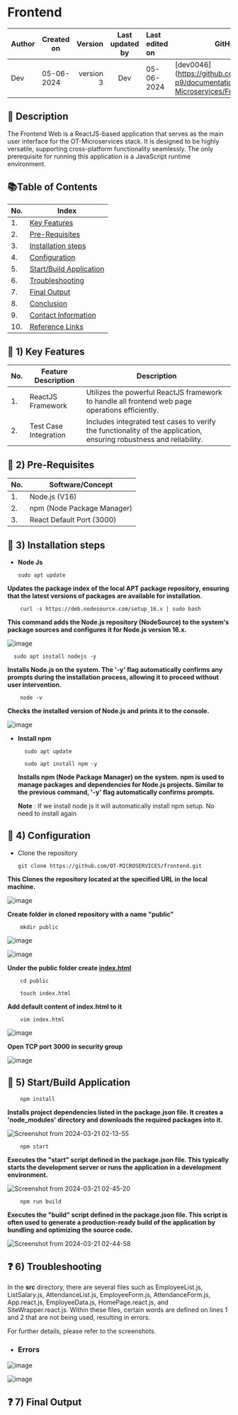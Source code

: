 # Frontend

| Author    | Created on   | Version      | Last updated by | Last edited on | GitHub ID                               |
|-----------|--------------|--------------:|:-----------------:|:----------------|-----------------------------------------|
| Dev       | 05-06-2024  | version 3    |    Dev             |  05-06-2024  | [dev0046](https://github.com/mygurkulam-p9/documentation/tree/main/OT-Microservices/Frontend/POC |

## :book: Description

The Frontend Web is a ReactJS-based application that serves as the main user interface for the OT-Microservices stack. It is designed to be highly versatile, supporting cross-platform functionality seamlessly. The only prerequisite for running this application is a JavaScript runtime environment.

## :books:Table of Contents

| No. |  Index                                                                                                                                                     |
|-----|-------------------------------------------------------------------------------------------------------------------------------------------------------------------------------|
| 1.  | [Key Features](#key-1-key-features)                   |
| 2.  |  [Pre-Requisites](#closed_book-2-pre-requisites)         |
| 3.  |  [Installation steps](#blue_book-3-installation-steps) |
| 4.  | [Configuration](#book-4-configuration)               |
| 5.  | [Start/Build Application](#notebook-5-startbuild-application) |
| 6.  |  [Troubleshooting](#question-6-troubleshooting)         |
| 7.  |  [Final Output](#question-7-final-output)           |
| 8.  |  [Conclusion](#bookmark_tabs-10-conclusion)           |
| 9.  | [Contact Information](#phone-11-contact-information) |
| 10. |  [Reference Links](#clipboard-12-reference-links)     |



## :key: 1) Key Features

| No. | Feature Description   | Description                                                                                                     |
|-----|-----------------------|-----------------------------------------------------------------------------------------------------------------|
| 1.  | ReactJS Framework     | Utilizes the powerful ReactJS framework to handle all frontend web page operations efficiently.                 |
| 2.  | Test Case Integration | Includes integrated test cases to verify the functionality of the application, ensuring robustness and reliability.|





## :closed_book: 2) Pre-Requisites
   
| No. | Software/Concept         |
|-----|--------------------------|
| 1.  | Node.js (V16)            | 
| 2.  | npm (Node Package Manager) |
| 3.  | React Default Port (3000) |

 
## :blue_book: 3) Installation steps

  - **Node Js**

        sudo apt update
    
**Updates the package index of the local APT package repository, ensuring that the latest versions of packages are available for installation.**
    
        curl -s https://deb.nodesource.com/setup_16.x | sudo bash
    
**This command adds the Node.js repository (NodeSource) to the system's package sources and configures it for Node.js version 16.x.**

![image](https://github.com/OT-MyGurukulam/Snaatak_P9_Documentation/assets/153828272/4bf1616d-f896-4b55-b3f2-ae25c631ceae)


      sudo apt install nodejs -y
        
**Installs Node.js on the system. The '-y' flag automatically confirms any prompts during the installation process, allowing it to proceed without user intervention.**

        node -v
        
   **Checks the installed version of Node.js and prints it to the console.**

![image](https://github.com/OT-MyGurukulam/Snaatak_P9_Documentation/assets/153828272/84d0861b-b748-4f3a-a27f-e0e66088bf57)


- **Install npm**

        sudo apt update
    
        sudo apt install npm -y
  
  **Installs npm (Node Package Manager) on the system. npm is used to manage packages and dependencies for Node.js projects. Similar to the previous command, '-y' flag automatically confirms prompts.**
    
  **Note** : If we install node js it will automatically install npm setup. No need to install again


## :book: 4) Configuration

  - Clone the repository

        git clone https://github.com/OT-MICROSERVICES/frontend.git

**This Clones the repository located at the specified URL in the local machine.**

![image](https://github.com/OT-MyGurukulam/Snaatak_P9_Documentation/assets/153828272/74fd000d-c4b8-43d4-9a5f-10915f3f6779)

    
**Create folder in cloned repository with a name "public"**

        mkdir public

![image](https://github.com/OT-MyGurukulam/Snaatak_P9_Documentation/assets/153828272/30a12f36-dd18-4a1d-bd24-97fbceff7fe2)

![image](https://github.com/OT-MyGurukulam/Snaatak_P9_Documentation/assets/153828272/6442830b-e769-47d8-9ebb-418d74e88b49)

    
**Under the public folder create [index.html](https://github.com/react-cosmos/create-react-app-example/blob/master/public/index.html)**

        cd public

        touch index.html
    
**Add default content of index.html to it**

        vim index.html

![image](https://github.com/OT-MyGurukulam/Snaatak_P9_Documentation/assets/153828272/7c2a7303-9d7e-4427-b459-2e2b73ee180b)


**Open TCP port 3000 in security group**

![image](https://github.com/OT-MyGurukulam/Snaatak_P9_Documentation/assets/153828272/a4709996-92a0-473b-b6a1-b8a58e59b9d3)



## :notebook: 5) Start/Build Application

        npm install
        
**Installs project dependencies listed in the package.json file. It creates a 'node_modules' directory and downloads the required packages into it.**

![Screenshot from 2024-03-21 02-13-55](https://github.com/OT-MyGurukulam/Snaatak_P9_Documentation/assets/153828272/f8818f37-1f15-49da-9aea-48166259e045)



        npm start

**Executes the "start" script defined in the package.json file. This typically starts the development server or runs the application in a development environment.**


![Screenshot from 2024-03-21 02-45-20](https://github.com/OT-MyGurukulam/Snaatak_P9_Documentation/assets/153828272/4af8a8d9-1059-4110-b24d-9f2f772c5c64)


        npm run build


**Executes the "build" script defined in the package.json file. This script is often used to generate a production-ready build of the application by bundling and optimizing the source code.**


![Screenshot from 2024-03-21 02-44-58](https://github.com/OT-MyGurukulam/Snaatak_P9_Documentation/assets/153828272/17582a82-6d4e-4976-b46e-0ceccd5ae966)


## :question: 6) Troubleshooting


In the **src** directory, there are several files such as EmployeeList.js, ListSalary.js, AttendanceList.js, EmployeeForm.js, AttendanceForm.js, App.react.js, EmployeeData.js, HomePage.react.js, and SiteWrapper.react.js. Within these files, certain words are defined on lines 1 and 2 that are not being used, resulting in errors. 

For further details, please refer to the screenshots.

 - ### **Errors**

![image](https://github.com/OT-MyGurukulam/Snaatak_P9_Documentation/assets/153828272/66d65582-4f97-402c-b85e-718a9fb81856)

![image](https://github.com/OT-MyGurukulam/Snaatak_P9_Documentation/assets/153828272/fabe0df6-8626-4262-a2bc-2bccb25f14e8)

## :question: 7) Final Output
